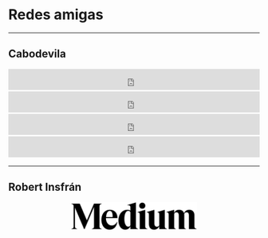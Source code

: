 # Redes amigas

---

## Cabodevila

<iframe style="border: 0; width: 100%; height: 42px;" src="https://bandcamp.com/EmbeddedPlayer/track=3771382991/size=small/bgcol=ffffff/linkcol=0687f5/transparent=true/" seamless><a href="https://cabodevila.bandcamp.com/track/september">September by cabodevila</a></iframe>

<iframe style="border: 0; width: 100%; height: 42px;" src="https://bandcamp.com/EmbeddedPlayer/track=2489871838/size=small/bgcol=ffffff/linkcol=0687f5/transparent=true/" seamless><a href="https://cabodevila.bandcamp.com/track/im-not-going-home">I&#39;m not going home. by cabodevila</a></iframe>

<iframe style="border: 0; width: 100%; height: 42px;" src="https://bandcamp.com/EmbeddedPlayer/track=3648035256/size=small/bgcol=ffffff/linkcol=0687f5/transparent=true/" seamless><a href="https://cabodevila.bandcamp.com/track/nitrogen">Nitrogen by cabodevila</a></iframe>

<iframe style="border: 0; width: 100%; height: 42px;" src="https://bandcamp.com/EmbeddedPlayer/track=3710184819/size=small/bgcol=ffffff/linkcol=0687f5/transparent=true/" seamless><a href="https://cabodevila.bandcamp.com/track/crome-part-ii">Crome Part II by cabodevila</a></iframe>

---

## Robert Insfrán

<center><a href="https://medium.com/@robertinsfran/"><img src="./img/Medium-Wordmark-Black.svg" style="width: 50%;"></a></center>
